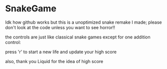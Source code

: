 # SnakeGame
Idk how github works but this is a unoptimized snake remake I made; please don't look at the code unless you want to see horror!!

the controls are just like classical snake games except for one addition control:

press 'r' to start a new life and update your high score

also, thank you Liquid for the idea of high score
